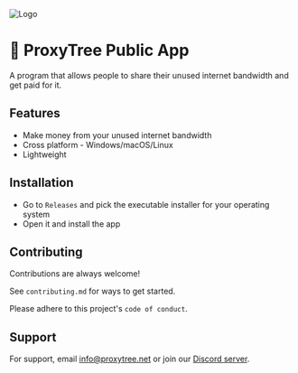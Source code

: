 
![Logo](https://cdn.discordapp.com/attachments/1027206163860836432/1143215590278975498/agjfghfjgh.png)


# 🌳 ProxyTree Public App

A program that allows people to share their unused internet bandwidth and get paid for it.



## Features

- Make money from your unused internet bandwidth
- Cross platform - Windows/macOS/Linux
- Lightweight


## Installation

- Go to `Releases` and pick the executable installer for your operating system
- Open it and install the app
    
## Contributing

Contributions are always welcome!

See `contributing.md` for ways to get started.

Please adhere to this project's `code of conduct`.


## Support

For support, email info@proxytree.net or join our [Discord server](https://discord.com/invite/9NFW5mSbGK).

